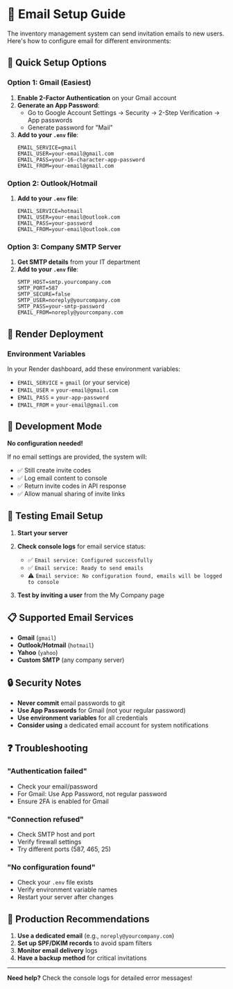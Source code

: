 # 📧 Email Setup Guide

The inventory management system can send invitation emails to new users. Here's how to configure email for different environments:

## 🚀 Quick Setup Options

### Option 1: Gmail (Easiest)

1. **Enable 2-Factor Authentication** on your Gmail account
2. **Generate an App Password**:
   - Go to Google Account Settings → Security → 2-Step Verification → App passwords
   - Generate password for "Mail"
3. **Add to your `.env` file**:
   ```env
   EMAIL_SERVICE=gmail
   EMAIL_USER=your-email@gmail.com
   EMAIL_PASS=your-16-character-app-password
   EMAIL_FROM=your-email@gmail.com
   ```

### Option 2: Outlook/Hotmail

1. **Add to your `.env` file**:
   ```env
   EMAIL_SERVICE=hotmail
   EMAIL_USER=your-email@outlook.com
   EMAIL_PASS=your-password
   EMAIL_FROM=your-email@outlook.com
   ```

### Option 3: Company SMTP Server

1. **Get SMTP details** from your IT department
2. **Add to your `.env` file**:
   ```env
   SMTP_HOST=smtp.yourcompany.com
   SMTP_PORT=587
   SMTP_SECURE=false
   SMTP_USER=noreply@yourcompany.com
   SMTP_PASS=your-smtp-password
   EMAIL_FROM=noreply@yourcompany.com
   ```

## 🏢 Render Deployment

### Environment Variables

In your Render dashboard, add these environment variables:

- `EMAIL_SERVICE` = `gmail` (or your service)
- `EMAIL_USER` = `your-email@gmail.com`
- `EMAIL_PASS` = `your-app-password`
- `EMAIL_FROM` = `your-email@gmail.com`

## 🧪 Development Mode

**No configuration needed!**

If no email settings are provided, the system will:

- ✅ Still create invite codes
- ✅ Log email content to console
- ✅ Return invite codes in API response
- ✅ Allow manual sharing of invite links

## 🔧 Testing Email Setup

1. **Start your server**
2. **Check console logs** for email service status:
   - ✅ `Email service: Configured successfully`
   - ✅ `Email service: Ready to send emails`
   - ⚠️ `Email service: No configuration found, emails will be logged to console`

3. **Test by inviting a user** from the My Company page

## 📋 Supported Email Services

- **Gmail** (`gmail`)
- **Outlook/Hotmail** (`hotmail`)
- **Yahoo** (`yahoo`)
- **Custom SMTP** (any company server)

## 🔒 Security Notes

- **Never commit** email passwords to git
- **Use App Passwords** for Gmail (not your regular password)
- **Use environment variables** for all credentials
- **Consider using** a dedicated email account for system notifications

## ❓ Troubleshooting

### "Authentication failed"

- Check your email/password
- For Gmail: Use App Password, not regular password
- Ensure 2FA is enabled for Gmail

### "Connection refused"

- Check SMTP host and port
- Verify firewall settings
- Try different ports (587, 465, 25)

### "No configuration found"

- Check your `.env` file exists
- Verify environment variable names
- Restart your server after changes

## 🎯 Production Recommendations

1. **Use a dedicated email** (e.g., `noreply@yourcompany.com`)
2. **Set up SPF/DKIM records** to avoid spam filters
3. **Monitor email delivery** logs
4. **Have a backup method** for critical invitations

---

**Need help?** Check the console logs for detailed error messages!
